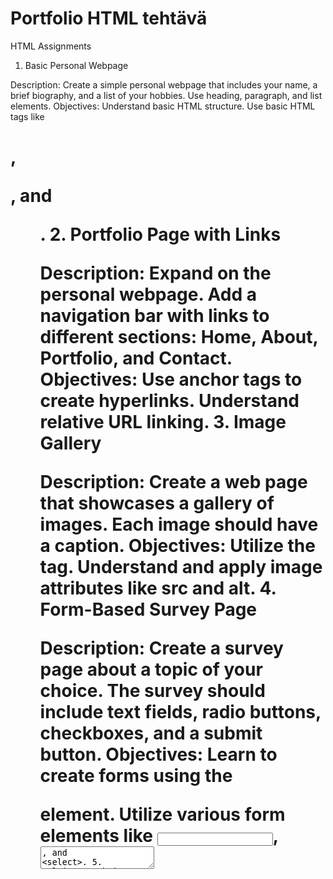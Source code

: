 # Portfolio HTML tehtävä

HTML Assignments
1. Basic Personal Webpage

Description: Create a simple personal webpage that includes your name, a brief biography, and a list of your hobbies. Use heading, paragraph, and list elements.
Objectives:
Understand basic HTML structure.
Use basic HTML tags like <h1>, <p>, and <ul>.
2. Portfolio Page with Links

Description: Expand on the personal webpage. Add a navigation bar with links to different sections: Home, About, Portfolio, and Contact.
Objectives:
Use anchor tags to create hyperlinks.
Understand relative URL linking.
3. Image Gallery

Description: Create a web page that showcases a gallery of images. Each image should have a caption.
Objectives:
Utilize the <img> tag.
Understand and apply image attributes like src and alt.
4. Form-Based Survey Page

Description: Create a survey page about a topic of your choice. The survey should include text fields, radio buttons, checkboxes, and a submit button.
Objectives:
Learn to create forms using the <form> element.
Utilize various form elements like <input>, <textarea>, and <select>.
5. Multipage Website

Description: Develop a multipage website on a subject of your choice. Include a home page, a contact form, an image gallery, and a news section. Link each page using a consistent navigation bar.
Objectives:
Combine previously learned HTML concepts.
Understand website architecture and navigation.
